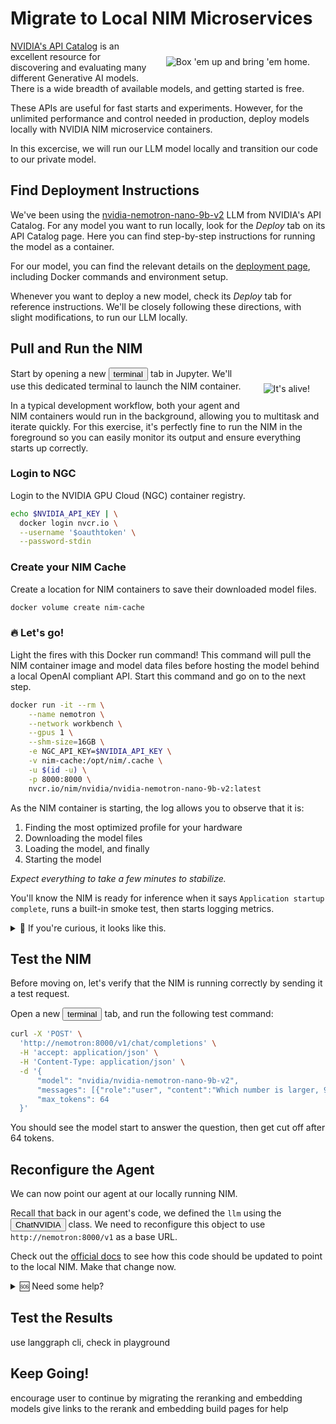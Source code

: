# Migrate to Local NIM Microservices

<img src="_static/robots/relocate.png" alt="Box 'em up and bring 'em home. " style="float:right;max-width:300px;margin:25px;" />

[NVIDIA's API Catalog](https://build.nvidia.com) is an excellent resource for discovering and evaluating many different Generative AI models. There is a wide breadth of available models, and getting started is free.

These APIs are useful for fast starts and experiments. However, for the unlimited performance and control needed in production, deploy models locally with NVIDIA NIM microservice containers.

In this excercise, we will run our LLM model locally and transition our code to our private model.

<!-- fold:break -->

## Find Deployment Instructions

We've been using the [nvidia-nemotron-nano-9b-v2](https://build.nvidia.com/nvidia/nvidia-nemotron-nano-9b-v2) LLM from NVIDIA's API Catalog. For any model you want to run locally, look for the *Deploy* tab on its API Catalog page. Here you can find step-by-step instructions for running the model as a container.

For our model, you can find the relevant details on the [deployment page](https://build.nvidia.com/nvidia/nvidia-nemotron-nano-9b-v2/deploy), including Docker commands and environment setup.

Whenever you want to deploy a new model, check its *Deploy* tab for reference instructions. We'll be closely following these directions, with slight modifications, to run our LLM locally.

<!-- fold:break -->

## Pull and Run the NIM

<img src="_static/robots/startup.png" alt="It's alive!" style="float:right;max-width:300px;margin:25px;" />

Start by opening a new <button onclick="openNewTerminal();"><i class="fas fa-terminal"></i> terminal</button> tab in Jupyter. We'll use this dedicated terminal to launch the NIM container.

In a typical development workflow, both your agent and NIM containers would run in the background, allowing you to multitask and iterate quickly. For this exercise, it's perfectly fine to run the NIM in the foreground so you can easily monitor its output and ensure everything starts up correctly.

<!-- fold:break -->

### Login to NGC

Login to the NVIDIA GPU Cloud (NGC) container registry.

```bash
echo $NVIDIA_API_KEY | \
  docker login nvcr.io \
  --username '$oauthtoken' \
  --password-stdin
```
<!-- fold:break -->

### Create your NIM Cache

Create a location for NIM containers to save their downloaded model files.

```bash
docker volume create nim-cache
```

<!-- fold:break -->

### 🔥 Let's go!

Light the fires with this Docker run command! This command will pull the NIM container image and model data files before hosting the model behind a local OpenAI compliant API. Start this command and go on to the next step.

```bash
docker run -it --rm \
    --name nemotron \
    --network workbench \
    --gpus 1 \
    --shm-size=16GB \
    -e NGC_API_KEY=$NVIDIA_API_KEY \
    -v nim-cache:/opt/nim/.cache \
    -u $(id -u) \
    -p 8000:8000 \
    nvcr.io/nim/nvidia/nvidia-nemotron-nano-9b-v2:latest
```

<!-- fold:break -->

As the NIM container is starting, the log allows you to observe that it is:

1. Finding the most optimized profile for your hardware
2. Downloading the model files
3. Loading the model, and finally
4. Starting the model

*Expect everything to take a few minutes to stabilize.*

You'll know the NIM is ready for inference when it says `Application startup complete`, runs a built-in smoke test, then starts logging metrics.

<details>

<summary>📜 If you're curious, it looks like this.</summary>

```
INFO 2025-09-10 16:31:52.7 on.py:48] Waiting for application startup.
INFO 2025-09-10 16:31:52.239 on.py:62] Application startup complete.
INFO 2025-09-10 16:31:52.240 server.py:214] Uvicorn running on http://0.0.0.0:8000 (Press CTRL+C to quit)
INFO 2025-09-10 16:31:55.944 api_server.py:516] An example cURL request:
curl -X 'POST' \
  'http://0.0.0.0:8000/v1/chat/completions' \
  -H 'accept: application/json' \
  -H 'Content-Type: application/json' \
  -d '{
    "model": "nvidia/nvidia-nemotron-nano-9b-v2",
    "messages": [
      {
        "role":"user",
        "content":"Hello! How are you?"
      },
      {
        "role":"assistant",
        "content":"Hi! I am quite well, how can I help you today?"
      },
      {
        "role":"user",
        "content":"Can you write me a song?"
      }
    ],
    "top_p": 1,
    "n": 1,
    "max_tokens": 15,
    "stream": true,
    "frequency_penalty": 1.0,
    "stop": ["hello"]
  }'

INFO 2025-09-10 16:31:55.944 api_server.py:524] Responses API examples:
curl -X 'POST' \
  'http://0.0.0.0:8000/v1/responses' \
  -H 'accept: application/json' \
  -H 'Content-Type: application/json' \
  -d '{
    "model": "nvidia/nvidia-nemotron-nano-9b-v2",
    "input": "Hello, how are you?",
    "max_output_tokens": 128,
    "stream": false
  }'


curl -X 'GET' \
  'http://0.0.0.0:8000/v1/responses/resp_123456' \
  -H 'accept: application/json'


curl -X 'POST' \
  'http://0.0.0.0:8000/v1/responses/resp_123456/cancel' \
  -H 'accept: application/json'

INFO 2025-09-10 16:32:05.957 metrics.py:386] Avg prompt throughput: 0.2 tokens/s, Avg generation throughput: 1.1 tokens/s, Running: 0 reqs, Swapped: 0 reqs, Pending: 0 reqs, GPU KV cache usage: 0.0%, CPU KV cache usage: 0.0%.
```

</details>

<!-- fold:break -->

## Test the NIM

Before moving on, let's verify that the NIM is running correctly by sending it a test request.

Open a new <button onclick="openNewTerminal();"><i class="fas fa-terminal"></i> terminal</button> tab, and run the following test command:

```bash
curl -X 'POST' \
  'http://nemotron:8000/v1/chat/completions' \
  -H 'accept: application/json' \
  -H 'Content-Type: application/json' \
  -d '{
      "model": "nvidia/nvidia-nemotron-nano-9b-v2",
      "messages": [{"role":"user", "content":"Which number is larger, 9.11 or 9.8?"}],
      "max_tokens": 64
  }'
```

You should see the model start to answer the question, then get cut off after 64 tokens.

<!-- fold:break -->

## Reconfigure the Agent

We can now point our agent at our locally running NIM.

Recall that back in our agent's code, we defined the `llm` using the <button onclick="goToLineAndSelect('code/rag_agent.py', '= ChatNVIDIA(');"><i class="fas fa-code"></i> ChatNVIDIA</button> class. We need to reconfigure this object to use `http://nemotron:8000/v1` as a base URL.

Check out the [official docs](https://python.langchain.com/docs/integrations/chat/nvidia_ai_endpoints/#working-with-nvidia-nims) to see how this code should be updated to point to the local NIM. Make that change now.

<details>
<summary>🆘 Need some help?</summary>

```python
# Define the LLM model to be used for this agent
llm = ChatNVIDIA(
    base_url="http://nemotron:8000/v1",
    model=LLM_MODEL,
    temperature=0.6,
    top_p=0.95,
    max_tokens=8192
)
```

</details>

<!-- fold:break -->

## Test the Results

use langgraph cli, check in playground

<!-- fold:break -->

## Keep Going!

encourage user to continue by migrating the reranking and embedding models
give links to the rerank and embedding build pages for help
